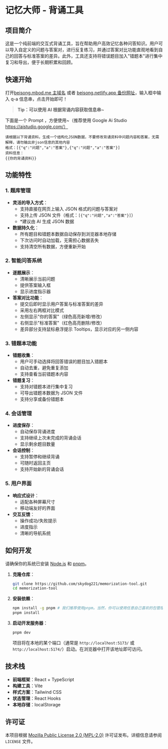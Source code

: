 # 记忆大师 - 背诵工具

## 项目简介

这是一个纯前端的交互式背诵工具，旨在帮助用户高效记忆各种问答知识。用户可以导入自定义的问题与答案对，进行反复练习，并通过答案对比功能直观地看到自己的回答与标准答案的差异。此外，工具还支持将错误题目加入"错题本"进行集中复习和导出，便于长期积累和回顾。

## 快速开始

打开[beisong.mbod.me 主域名](https://beisong.mbod.me/) 或者 [beisong.netlify.app 备份网址](https://beisong.netlify.app/)，输入框中输入 q-a 信息串，点击开始即可！

> **Tip：可以使用 AI 根据背诵内容获取信息串~**

下面是一个 Prompt ，方便使用~（推荐使用 Google Ai Studio https://aistudio.google.com/）

```
请根据以下背诵资料，生成一个结构化JSON数据，不要修改背诵资料中问题内容和答案，无需解释，请勿输出非json信息的其他内容
格式：[{"q":"问题","a":"答案"},{"q":"问题","a":"答案"}]
资料信息：
{{你的背诵资料}}
```

## 功能特性

### 1. 题库管理

- **灵活的导入方式**：
  - 支持直接在网页上输入 JSON 格式的问题与答案对
  - 支持上传 JSON 文件（格式：`[{"q":"问题","a":"答案"}]`）
  - \*建议由 AI 生成 JSON 数据
- **数据持久化**：
  - 所有题目和错题本数据自动保存到浏览器本地存储
  - 下次访问时自动加载，无需担心数据丢失
  - 支持清空所有数据，方便重新开始

### 2. 智能问答系统

- **逐题展示**：
  - 清晰展示当前问题
  - 提供答案输入框
  - 显示进度指示器
- **答案对比功能**：
  - 提交后即时显示用户答案与标准答案的差异
  - 采用左右两框对比模式
  - 左侧显示"你的答案"（绿色高亮新增/修改）
  - 右侧显示"标准答案"（红色高亮删除/修改）
  - 差异部分支持鼠标悬浮提示 Tooltips，显示对应的另一侧内容

### 3. 错题本功能

- **错题收集**：
  - 用户可手动选择将回答错误的题目加入错题本
  - 自动去重，避免重复添加
  - 支持查看当前错题本内容
- **错题复习**：
  - 支持对错题本进行集中复习
  - 可导出错题本数据为 JSON 文件
  - 支持分享或备份错题本

### 4. 会话管理

- **进度保存**：
  - 自动保存背诵进度
  - 支持继续上次未完成的背诵会话
  - 显示剩余题目数量
- **会话控制**：
  - 支持暂停和继续背诵
  - 可随时返回主页
  - 支持开始新的背诵会话

### 5. 用户界面

- **响应式设计**：
  - 适配各种屏幕尺寸
  - 移动端友好的界面
- **交互反馈**：
  - 操作成功/失败提示
  - 进度指示
  - 清晰的导航系统

## 如何开发

请确保你的系统已安装 [Node.js](https://nodejs.org/) 和 [pnpm](https://pnpm.io/)。

1. **克隆仓库**：

   ```bash
   git clone https://github.com/skydog221/memorization-tool.git
   cd memorization-tool
   ```

2. **安装依赖**：

   ```bash
   npm install -g pnpm # 我们推荐使用pnpm。当然，你可以使用任意自己喜欢的包管理器
   pnpm install
   ```

3. **启动开发服务器**：

   ```bash
   pnpm dev
   ```

   项目将在本地的某个端口（通常是 `http://localhost:5173/` 或 `http://localhost:5174/`）启动。在浏览器中打开该地址即可访问。

## 技术栈

- **前端框架**：React + TypeScript
- **构建工具**：Vite
- **样式方案**：Tailwind CSS
- **状态管理**：React Hooks
- **本地存储**：localStorage

## 许可证

本项目根据 [Mozilla Public License 2.0 (MPL-2.0)](LICENSE) 许可证发布。详细信息请参阅 `LICENSE` 文件。
